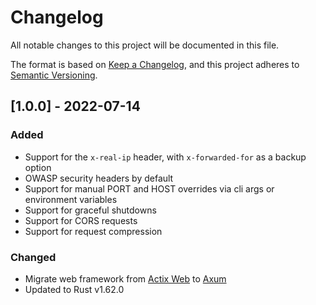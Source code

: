 # Changelog
All notable changes to this project will be documented in this file.

The format is based on [Keep a Changelog](https://keepachangelog.com/en/1.0.0/),
and this project adheres to [Semantic Versioning](https://semver.org/spec/v2.0.0.html).

## [1.0.0] - 2022-07-14
### Added
- Support for the `x-real-ip` header, with `x-forwarded-for` as a backup option
- OWASP security headers by default
- Support for manual PORT and HOST overrides via cli args or environment variables
- Support for graceful shutdowns
- Support for CORS requests
- Support for request compression

### Changed
- Migrate web framework from [Actix Web](https://actix.rs/) to [Axum](https://github.com/tokio-rs/axum)
- Updated to Rust v1.62.0
